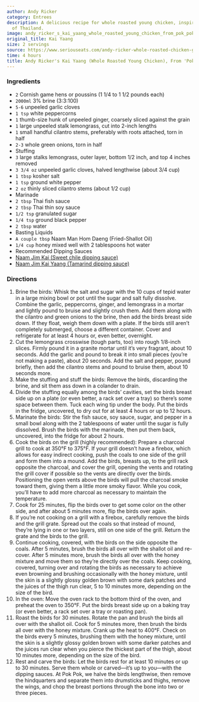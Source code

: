 ```yaml
---
author: Andy Ricker
category: Entrees
description: A delicious recipe for whole roasted young chicken, inspired by the flavors
  of Thailand.
image: andy_ricker_s_kai_yaang_whole_roasted_young_chicken_from_pok_pok.jpg
original_title: Kai Yaang
size: 2 servings
source: https://www.seriouseats.com/andy-ricker-whole-roasted-chicken-game-hen-recipe-from-pok-pok-cookbook
time: 4 hours
title: Andy Ricker's Kai Yaang (Whole Roasted Young Chicken), From 'Pok Pok'
---
```

### Ingredients

* `2` Cornish game hens or poussins (1 1/4 to 1 1/2 pounds each)
* `2000ml` 3% brine (3:3:100)
* `5-6` unpeeled garlic cloves
* `1 tsp` white peppercorns
* `1` thumb-size hunk of unpeeled ginger, coarsely sliced against the grain
* `1` large unpeeled stalk lemongrass, cut into 2-inch lengths
* `1` small handful cilantro stems, preferably with roots attached, torn in half
* `2-3` whole green onions, torn in half
* Stuffing
* `3` large stalks lemongrass, outer layer, bottom 1/2 inch, and top 4 inches removed
* `3 3/4 oz` unpeeled garlic cloves, halved lengthwise (about 3/4 cup)
* `1 tbsp` kosher salt
* `1 tsp` ground white pepper
* `2 oz` thinly sliced cilantro stems (about 1/2 cup)
* Marinade
* `2 tbsp` Thai fish sauce
* `2 tbsp` Thai thin soy sauce
* `1/2 tsp` granulated sugar
* `1/4 tsp` ground black pepper
* `2 tbsp` water
* Basting Liquids
* `A couple tbsp` Naam Man Hom Daeng (Fried-Shallot Oil)
* `1/4 cup` honey mixed well with 2 tablespoons hot water
* Recommended Dipping Sauces
* [Naam Jim Kai (Sweet chile dipping sauce)](https://www.seriouseats.com/andy-rickers-naam-jim-kai-sweet-chile-dipping)
* [Naam Jim Kai Yaang (Tamarind dipping sauce)](https://www.seriouseats.com/andy-rickers-naam-jim-kai-yaang)

### Directions

1. Brine the birds: Whisk the salt and sugar with the 10 cups of tepid water in a large mixing bowl or pot until the sugar and salt fully dissolve. Combine the garlic, peppercorns, ginger, and lemongrass in a mortar and lightly pound to bruise and slightly crush them. Add them along with the cilantro and green onions to the brine, then add the birds breast side down. If they float, weigh them down with a plate. If the birds still aren’t completely submerged, choose a different container. Cover and refrigerate for at least 4 hours or, even better, overnight.
2. Cut the lemongrass crosswise (tough parts, too) into rough 1/8-inch slices. Firmly pound it in a granite mortar until it’s very fragrant, about 10 seconds. Add the garlic and pound to break it into small pieces (you’re not making a paste), about 20 seconds. Add the salt and pepper, pound briefly, then add the cilantro stems and pound to bruise them, about 10 seconds more.
3. Make the stuffing and stuff the birds: Remove the birds, discarding the brine, and sit them ass down in a colander to drain.
4. Divide the stuffing equally among the birds’ cavities, set the birds breast side up on a plate (or even better, a rack set over a tray) so there’s some space between them. Tuck each wing tip under the body. Put the birds in the fridge, uncovered, to dry out for at least 4 hours or up to 12 hours.
5. Marinate the birds: Stir the fish sauce, soy sauce, sugar, and pepper in a small bowl along with the 2 tablespoons of water until the sugar is fully dissolved. Brush the birds with the marinade, then put them back, uncovered, into the fridge for about 2 hours.
6. Cook the birds on the grill (highly recommended): Prepare a charcoal grill to cook at 350°F to 375°F. If your grill doesn’t have a firebox, which allows for easy indirect cooking, push the coals to one side of the grill and form them into a mound. Add the birds, breasts up, to the grill rack opposite the charcoal, and cover the grill, opening the vents and rotating the grill cover if possible so the vents are directly over the birds. Positioning the open vents above the birds will pull the charcoal smoke toward them, giving them a little more smoky flavor. While you cook, you’ll have to add more charcoal as necessary to maintain the temperature.
7. Cook for 25 minutes, flip the birds over to get some color on the other side, and after about 5 minutes more, flip the birds over again.
8. If you’re not cooking on a grill with a firebox, carefully remove the birds and the grill grate. Spread out the coals so that instead of mound, they’re lying in one or two layers, still on one side of the grill. Return the grate and the birds to the grill.
9. Continue cooking, covered, with the birds on the side opposite the coals. After 5 minutes, brush the birds all over with the shallot oil and re-cover. After 5 minutes more, brush the birds all over with the honey mixture and move them so they’re directly over the coals. Keep cooking, covered, turning over and rotating the birds as necessary to achieve even browning and brushing occasionally with the honey mixture, until the skin is a slightly glossy golden brown with some dark patches and the juices of the thigh run clear, 5 to 10 minutes more, depending on the size of the bird.
10. In the oven: Move the oven rack to the bottom third of the oven, and preheat the oven to 350°F. Put the birds breast side up on a baking tray (or even better, a rack set over a tray or roasting pan).
11. Roast the birds for 30 minutes. Rotate the pan and brush the birds all over with the shallot oil. Cook for 5 minutes more, then brush the birds all over with the honey mixture. Crank up the heat to 400°F. Check on the birds every 5 minutes, brushing them with the honey mixture, until the skin is a slightly glossy golden brown with some darker patches and the juices run clear when you pierce the thickest part of the thigh, about 10 minutes more, depending on the size of the bird.
12. Rest and carve the birds: Let the birds rest for at least 10 minutes or up to 30 minutes. Serve them whole or carved—it’s up to you—with the dipping sauces. At Pok Pok, we halve the birds lengthwise, then remove the hindquarters and separate them into drumsticks and thighs, remove the wings, and chop the breast portions through the bone into two or three pieces.